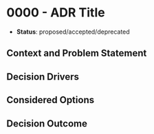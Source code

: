 # 0000 - ADR Title

* **Status**: proposed/accepted/deprecated

## Context and Problem Statement

## Decision Drivers

## Considered Options

## Decision Outcome

